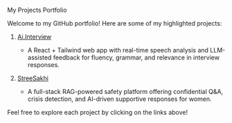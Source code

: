  My Projects Portfolio

Welcome to my GitHub portfolio! Here are some of my highlighted projects:

1. [Ai.Interview](https://github.com/pranavbond007/Ai.Interview)
   - A React + Tailwind web app with real-time speech analysis and LLM-assisted feedback for fluency, grammar, and relevance in interview responses.

2. [StreeSakhi](https://github.com/PriyanshuNITSGR/proj2.0)
   - A full-stack RAG-powered safety platform offering confidential Q&A, crisis detection, and AI-driven supportive responses for women.

Feel free to explore each project by clicking on the links above!

 
